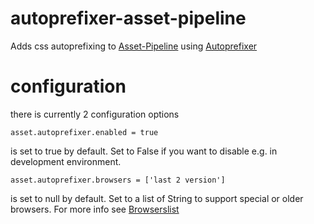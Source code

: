 # autoprefixer-asset-pipeline
Adds css autoprefixing to [Asset-Pipeline](https://github.com/bertramdev/asset-pipeline-core/) using [Autoprefixer](https://github.com/postcss/autoprefixer)

# configuration
there is currently 2 configuration options
```
asset.autoprefixer.enabled = true
```
is set to true by default. Set to False if you want to disable e.g. in development environment.

```
asset.autoprefixer.browsers = ['last 2 version']
```
is set to null by default. Set to a list of String to support special or older browsers. For more info see [Browserslist](https://github.com/ai/browserslist)
